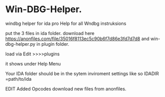 Win-DBG-Helper.
===============
windbg helper for ida pro
Help for all Wndbg instruksions

put the 3 files in ida folder.
download here https://anonfiles.com/file/35016f8113ec5c90b6f7d86e3fd7d7d8
and win-dbg-helper.py in plugin folder.

load via Edit >>>>plugins

it shows under Help Menu



Your IDA folder should be in the sytem inviroment settings  like so
IDADIR
=path/to/ida

EDIT Added Opcodes download new files from anonfiles.
